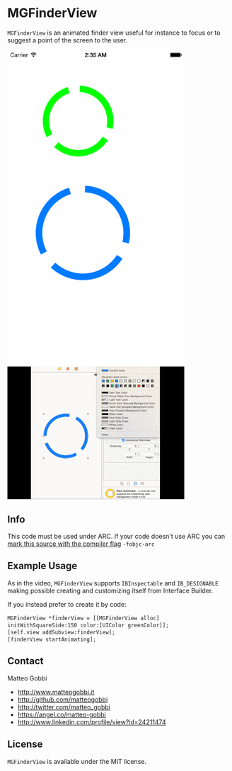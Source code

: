 MGFinderView
===============

`MGFinderView` is an animated finder view useful for instance to focus or to suggest a point of the screen to the user.

<img src="Multimedia/MGFinderViewImage.png" alt="MGFinderView Screenshot" width=400px />

<img src="Multimedia/video.gif" alt="MGFinderView gif" width=400px />

## Info

This code must be used under ARC. 
If your code doesn't use ARC you can [mark this source with the compiler flag](http://www.codeography.com/2011/10/10/making-arc-and-non-arc-play-nice.html) `-fobjc-arc` 

## Example Usage

As in the video, `MGFinderView` supports `IBInspectable` and `IB_DESIGNABLE` making possible creating and customizing itself from Interface Builder. 

If you instead prefer to create it by code:

```objc
MGFinderView *finderView = [[MGFinderView alloc] initWithSquareSide:150 color:[UIColor greenColor]];
[self.view addSubview:finderView];
[finderView startAnimating];
```

## Contact

Matteo Gobbi

- http://www.matteogobbi.it
- http://github.com/matteogobbi
- http://twitter.com/matteo_gobbi
- https://angel.co/matteo-gobbi
- http://www.linkedin.com/profile/view?id=24211474

## License

`MGFinderView` is available under the MIT license.
